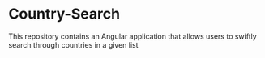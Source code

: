 # Country-Search
This repository contains an Angular application that allows users to swiftly search through countries in a given list
